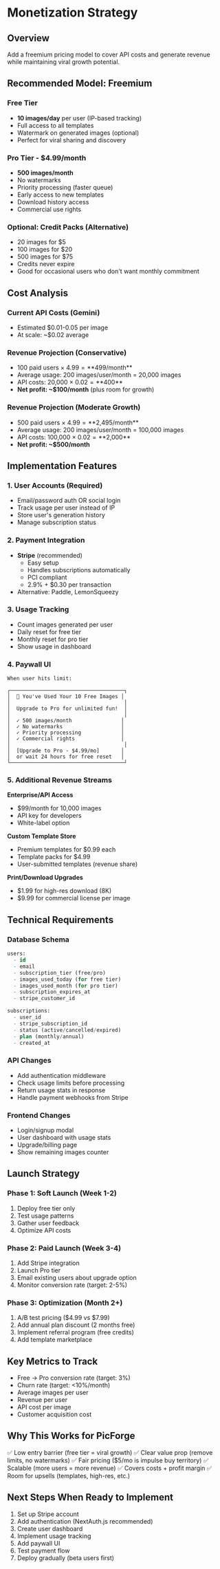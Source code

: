 # Monetization Strategy

## Overview
Add a freemium pricing model to cover API costs and generate revenue while maintaining viral growth potential.

## Recommended Model: Freemium

### Free Tier
- **10 images/day** per user (IP-based tracking)
- Full access to all templates
- Watermark on generated images (optional)
- Perfect for viral sharing and discovery

### Pro Tier - $4.99/month
- **500 images/month**
- No watermarks
- Priority processing (faster queue)
- Early access to new templates
- Download history access
- Commercial use rights

### Optional: Credit Packs (Alternative)
- 20 images for $5
- 100 images for $20
- 500 images for $75
- Credits never expire
- Good for occasional users who don't want monthly commitment

## Cost Analysis

### Current API Costs (Gemini)
- Estimated $0.01-0.05 per image
- At scale: ~$0.02 average

### Revenue Projection (Conservative)
- 100 paid users × $4.99 = **$499/month**
- Average usage: 200 images/user/month = 20,000 images
- API costs: 20,000 × $0.02 = **$400**
- **Net profit: ~$100/month** (plus room for growth)

### Revenue Projection (Moderate Growth)
- 500 paid users × $4.99 = **$2,495/month**
- Average usage: 200 images/user/month = 100,000 images
- API costs: 100,000 × $0.02 = **$2,000**
- **Net profit: ~$500/month**

## Implementation Features

### 1. User Accounts (Required)
- Email/password auth OR social login
- Track usage per user instead of IP
- Store user's generation history
- Manage subscription status

### 2. Payment Integration
- **Stripe** (recommended)
  - Easy setup
  - Handles subscriptions automatically
  - PCI compliant
  - 2.9% + $0.30 per transaction
- Alternative: Paddle, LemonSqueezy

### 3. Usage Tracking
- Count images generated per user
- Daily reset for free tier
- Monthly reset for pro tier
- Show usage in dashboard

### 4. Paywall UI
```
When user hits limit:

┌─────────────────────────────────────┐
│  🎨 You've Used Your 10 Free Images │
│                                     │
│  Upgrade to Pro for unlimited fun!  │
│                                     │
│  ✓ 500 images/month                │
│  ✓ No watermarks                   │
│  ✓ Priority processing             │
│  ✓ Commercial rights               │
│                                     │
│  [Upgrade to Pro - $4.99/mo]       │
│  or wait 24 hours for free reset   │
└─────────────────────────────────────┘
```

### 5. Additional Revenue Streams

**Enterprise/API Access**
- $99/month for 10,000 images
- API key for developers
- White-label option

**Custom Template Store**
- Premium templates for $0.99 each
- Template packs for $4.99
- User-submitted templates (revenue share)

**Print/Download Upgrades**
- $1.99 for high-res download (8K)
- $9.99 for commercial license per image

## Technical Requirements

### Database Schema
```sql
users:
  - id
  - email
  - subscription_tier (free/pro)
  - images_used_today (for free tier)
  - images_used_month (for pro tier)
  - subscription_expires_at
  - stripe_customer_id

subscriptions:
  - user_id
  - stripe_subscription_id
  - status (active/cancelled/expired)
  - plan (monthly/annual)
  - created_at
```

### API Changes
- Add authentication middleware
- Check usage limits before processing
- Return usage stats in response
- Handle payment webhooks from Stripe

### Frontend Changes
- Login/signup modal
- User dashboard with usage stats
- Upgrade/billing page
- Show remaining images counter

## Launch Strategy

### Phase 1: Soft Launch (Week 1-2)
1. Deploy free tier only
2. Test usage patterns
3. Gather user feedback
4. Optimize API costs

### Phase 2: Paid Launch (Week 3-4)
1. Add Stripe integration
2. Launch Pro tier
3. Email existing users about upgrade option
4. Monitor conversion rate (target: 2-5%)

### Phase 3: Optimization (Month 2+)
1. A/B test pricing ($4.99 vs $7.99)
2. Add annual plan discount (2 months free)
3. Implement referral program (free credits)
4. Add template marketplace

## Key Metrics to Track
- Free → Pro conversion rate (target: 3%)
- Churn rate (target: <10%/month)
- Average images per user
- Revenue per user
- API cost per image
- Customer acquisition cost

## Why This Works for PicForge
✅ Low entry barrier (free tier = viral growth)
✅ Clear value prop (remove limits, no watermarks)
✅ Fair pricing ($5/mo is impulse buy territory)
✅ Scalable (more users = more revenue)
✅ Covers costs + profit margin
✅ Room for upsells (templates, high-res, etc.)

## Next Steps When Ready to Implement
1. Set up Stripe account
2. Add authentication (NextAuth.js recommended)
3. Create user dashboard
4. Implement usage tracking
5. Add paywall UI
6. Test payment flow
7. Deploy gradually (beta users first)
